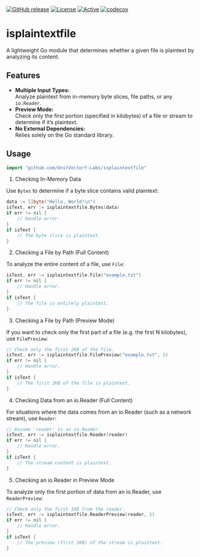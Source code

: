 [![GitHub release](https://img.shields.io/github/release/UnitVectorY-Labs/isplaintextfile.svg)](https://github.com/UnitVectorY-Labs/isplaintextfile/releases/latest) [![License](https://img.shields.io/badge/license-MIT-blue)](https://opensource.org/licenses/MIT) [![Active](https://img.shields.io/badge/Status-Active-green)](https://guide.unitvectorylabs.com/bestpractices/status/#active) [![codecov](https://codecov.io/gh/UnitVectorY-Labs/isplaintextfile/graph/badge.svg?token=n9XfkxjvZt)](https://codecov.io/gh/UnitVectorY-Labs/isplaintextfile)

# isplaintextfile

A lightweight Go module that determines whether a given file is plaintext by analyzing its content.

## Features

- **Multiple Input Types:**  
  Analyze plaintext from in-memory byte slices, file paths, or any `io.Reader`.
- **Preview Mode:**  
  Check only the first portion (specified in kilobytes) of a file or stream to determine if it’s plaintext.
- **No External Dependencies:**  
  Relies solely on the Go standard library.

## Usage

```go
import "github.com/UnitVectorY-Labs/isplaintextfile"
```

1. Checking In-Memory Data

Use `Bytes` to determine if a byte slice contains valid plaintext:

```go
data := []byte("Hello, World!\n")
isText, err := isplaintextfile.Bytes(data)
if err != nil {
    // Handle error.
}
if isText {
    // The byte slice is plaintext.
}
```

2. Checking a File by Path (Full Content)

To analyze the entire content of a file, use `File`:

```go
isText, err := isplaintextfile.File("example.txt")
if err != nil {
    // Handle error.
}
if isText {
    // The file is entirely plaintext.
}
```

3. Checking a File by Path (Preview Mode)

If you want to check only the first part of a file (e.g. the first N kilobytes), use `FilePreview`:

```go
// Check only the first 2KB of the file.
isText, err := isplaintextfile.FilePreview("example.txt", 2)
if err != nil {
    // Handle error.
}
if isText {
    // The first 2KB of the file is plaintext.
}
```

4. Checking Data from an io.Reader (Full Content)

For situations where the data comes from an io.Reader (such as a network stream), use `Reader`:

```go
// Assume 'reader' is an io.Reader.
isText, err := isplaintextfile.Reader(reader)
if err != nil {
    // Handle error.
}
if isText {
    // The stream content is plaintext.
}
```

5. Checking an io.Reader in Preview Mode

To analyze only the first portion of data from an io.Reader, use `ReaderPreview`:

```go
// Check only the first 1KB from the reader.
isText, err := isplaintextfile.ReaderPreview(reader, 1)
if err != nil {
    // Handle error.
}
if isText {
    // The preview (first 1KB) of the stream is plaintext.
}
